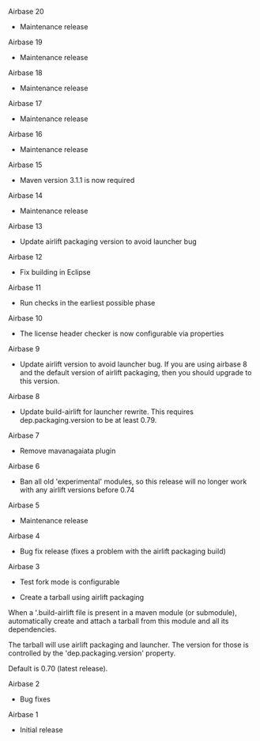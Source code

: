 Airbase 20

* Maintenance release

Airbase 19

* Maintenance release

Airbase 18

* Maintenance release

Airbase 17

* Maintenance release

Airbase 16

* Maintenance release

Airbase 15

* Maven version 3.1.1 is now required

Airbase 14

* Maintenance release

Airbase 13

* Update airlift packaging version to avoid launcher bug

Airbase 12

* Fix building in Eclipse

Airbase 11

* Run checks in the earliest possible phase

Airbase 10

* The license header checker is now configurable via properties

Airbase 9

* Update airlift version to avoid launcher bug. If you are using
  airbase 8 and the default version of airlift packaging, then you
  should upgrade to this version.

Airbase 8

* Update build-airlift for launcher rewrite. This requires
  dep.packaging.version to be at least 0.79.

Airbase 7

* Remove mavanagaiata plugin

Airbase 6

* Ban all old 'experimental' modules, so this release will no longer
  work with any airlift versions before 0.74

Airbase 5

* Maintenance release

Airbase 4

* Bug fix release (fixes a problem with the airlift packaging build)

Airbase 3

* Test fork mode is configurable

* Create a tarball using airlift packaging

When a '.build-airlift file is present in a maven module (or
submodule), automatically create and attach a tarball from this module
and all its dependencies.

The tarball will use airlift packaging and launcher. The version for
those is controlled by the 'dep.packaging.version' property.

Default is 0.70 (latest release).

Airbase 2

* Bug fixes

Airbase 1

* Initial release
